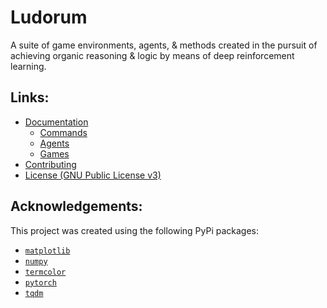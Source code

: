 # Ludorum

A suite of game environments, agents, & methods created in the pursuit of achieving organic reasoning & logic by means of deep reinforcement learning.

## Links:
* [Documentation](./docs/README.md)
    * [Commands](./docs/commands/README.md)
    * [Agents](./docs/agents/README.md)
    * [Games](./docs/games/README.md)
* [Contributing](./CONTRIBUTING)
* [License (GNU Public License v3)](./LICENSE)

## Acknowledgements:

This project was created using the following PyPi packages:
* [`matplotlib`](https://pypi.org/project/matplotlib/)
* [`numpy`](https://pypi.org/project/numpy/)
* [`termcolor`](https://pypi.org/project/termcolor/)
* [`pytorch`](https://pypi.org/project/torch/)
* [`tqdm`](https://pypi.org/project/tqdm/)